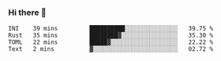 ### Hi there 👋

<!--
**berkus/berkus** is a ✨ _special_ ✨ repository because its `README.md` (this file) appears on your GitHub profile.

Here are some ideas to get you started:

- 🔭 I’m currently working on ...
- 🌱 I’m currently learning ...
- 👯 I’m looking to collaborate on ...
- 🤔 I’m looking for help with ...
- 💬 Ask me about ...
- 📫 How to reach me: ...
- 😄 Pronouns: ...
- ⚡ Fun fact: ...
-->

<!--START_SECTION:waka-->

```text
INI    39 mins         ██████████░░░░░░░░░░░░░░░   39.75 %
Rust   35 mins         ████████▓░░░░░░░░░░░░░░░░   35.30 %
TOML   22 mins         █████▓░░░░░░░░░░░░░░░░░░░   22.22 %
Text   2 mins          ▓░░░░░░░░░░░░░░░░░░░░░░░░   02.72 %
```

<!--END_SECTION:waka-->
